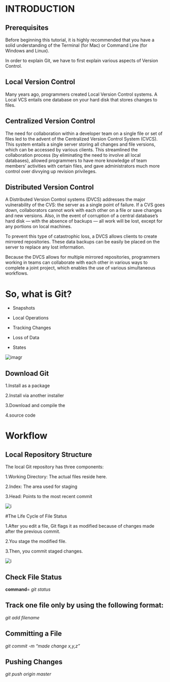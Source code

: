 # INTRODUCTION

## Prerequisites

Before beginning this tutorial, it is highly recommended that you have a solid understanding of the Terminal (for Mac) or Command Line (for Windows and Linux).

In order to explain Git, we have to first explain various aspects of Version Control.

## Local Version Control
Many years ago, programmers created Local Version Control systems. A Local VCS entails one database on your hard disk that stores changes to files.

## Centralized Version Control
The need for collaboration within a developer team on a single file or set of files led to the advent of the Centralized Version Control System (CVCS). This system entails a single server storing all changes and file versions, which can be accessed by various clients. This streamlined the collaboration process (by eliminating the need to involve all local databases), allowed programmers to have more knowledge of team members’ activities with certain files, and gave administrators much more control over divvying up revision privileges.

## Distributed Version Control
A Distributed Version Control systems (DVCS) addresses the major vulnerability of the CVS: the server as a single point of failure. If a CVS goes down, collaborators cannot work with each other on a file or save changes and new versions. Also, in the event of corruption of a central database’s hard disk — with the absence of backups — all work will be lost, except for any portions on local machines.

To prevent this type of catastrophic loss, a DVCS allows clients to create mirrored repositories. These data backups can be easily be placed on the server to replace any lost information.

Because the DVCS allows for multiple mirrored repositories, programmers working in teams can collaborate with each other in various ways to complete a joint project, which enables the use of various simultaneous workflows.

# So, what is Git?

- Snapshots

- Local Operations

- Tracking Changes

- Loss of Data

- States

![imagr](https://blog.udemy.com/wp-content/uploads/2015/08/image066.png)

## Download Git

1.Install as a package

2.Install via another installer

3.Download and compile the

4.source code

# Workflow

## Local Repository Structure

The local Git repository has three components:

1.Working Directory: The actual files reside here.

2.Index: The area used for staging

3.Head: Points to the most recent commit

![i](https://blog.udemy.com/wp-content/uploads/2015/08/image036.png)

#The Life Cycle of File Status

1.After you edit a file, Git flags it as modified because of changes made after the previous commit.

2.You stage the modified file.

3.Then, you commit staged 
changes.

![i](https://blog.udemy.com/wp-content/uploads/2015/08/image006.png)

## Check File Status

**command**= *git status*  

## Track one file only by using the following format:

*git add filename*

## Committing a File

*git commit -m “made change x,y,z”*

## Pushing Changes

*git push origin master*


